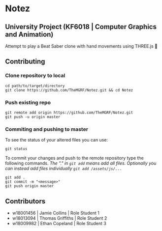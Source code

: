 # Notez

## University Project (KF6018 | Computer Graphics and Animation)

Attempt to play a Beat Saber clone with hand movements using THREE.js 🎉

## Contributing
### Clone repository to local
```shell script
cd path/to/target/directory
git clone https://github.com/TheMGRF/Notez.git && cd Notez
```

### Push existing repo
```shell script
git remote add origin https://github.com/TheMGRF/Notez.git
git push -u origin master
```

### Commiting and pushing to master
To see the status of your altered files you can use:
```shell script
git status
```
To commit your changes and push to the remote repository type the following commands. <i>The "." in `git add` means add all files. Optionally you can instead add files individually `git add /assets/js/...`</i>
```shell script
git add .
git commit -m "<message>"
git push origin master
```

## Contributors
 - w18001456 | Jamie Collins | Role Student 1
 - w18013094 | Thomas Griffiths | Role Student 2
 - w18009982 | Ethan Copeland | Role Student 3
